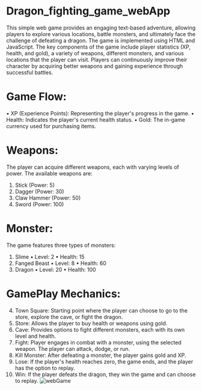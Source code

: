 # Dragon_fighting_game_webApp
This simple web game provides an engaging text-based adventure, allowing players to explore various locations, battle monsters, and ultimately face the challenge of defeating a dragon. The game is implemented using HTML and JavaScript. The key components of the game include player statistics (XP, health, and gold), a variety of weapons, different monsters, and various locations that the player can visit. Players can continuously improve their character by acquiring better weapons and gaining experience through successful battles.
# Game Flow:
•	XP (Experience Points): Representing the player's progress in the game.
•	Health: Indicates the player's current health status.
•	Gold: The in-game currency used for purchasing items.
# Weapons:
The player can acquire different weapons, each with varying levels of power. The available weapons are:
1.	Stick (Power: 5)
2.	Dagger (Power: 30)
3.	Claw Hammer (Power: 50)
4.	Sword (Power: 100)
# Monster:
The game features three types of monsters:
1.	Slime
•	Level: 2
•	Health: 15
2.	Fanged Beast
•	Level: 8
•	Health: 60
3.	Dragon
•	Level: 20
•	Health: 100
# GamePlay Mechanics:
4.	Town Square: Starting point where the player can choose to go to the store, explore the cave, or fight the dragon.
5.	Store: Allows the player to buy health or weapons using gold.
6.	Cave: Provides options to fight different monsters, each with its own level and health.
7.	Fight: Player engages in combat with a monster, using the selected weapon. The player can attack, dodge, or run.
8.	Kill Monster: After defeating a monster, the player gains gold and XP.
9.	Lose: If the player's health reaches zero, the game ends, and the player has the option to replay.
10.	Win: If the player defeats the dragon, they win the game and can choose to replay.
![webGame](https://github.com/Ehsan20202020/Dragon_fighting_game_webApp/assets/63020393/5cc9631e-e202-46c4-aa80-023cf4f20794)



